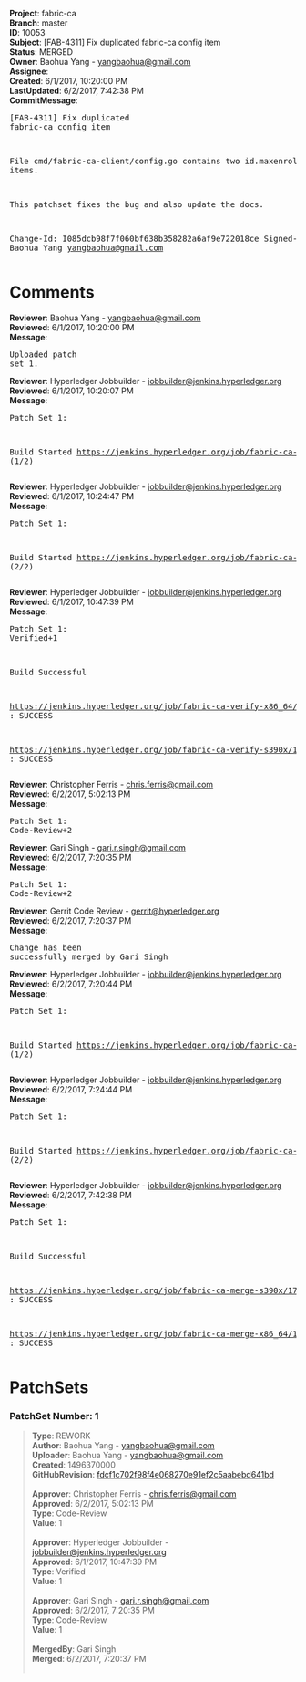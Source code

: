 <strong>Project</strong>: fabric-ca<br><strong>Branch</strong>: master<br><strong>ID</strong>: 10053<br><strong>Subject</strong>: [FAB-4311] Fix duplicated fabric-ca config item<br><strong>Status</strong>: MERGED<br><strong>Owner</strong>: Baohua Yang - yangbaohua@gmail.com<br><strong>Assignee</strong>:<br><strong>Created</strong>: 6/1/2017, 10:20:00 PM<br><strong>LastUpdated</strong>: 6/2/2017, 7:42:38 PM<br><strong>CommitMessage</strong>:<br><pre>[FAB-4311] Fix duplicated fabric-ca config item

File cmd/fabric-ca-client/config.go contains two id.maxenrollments items.

This patchset fixes the bug and also update the docs.

Change-Id: I085dcb98f7f060bf638b358282a6af9e722018ce
Signed-off-by: Baohua Yang <yangbaohua@gmail.com>
</pre><h1>Comments</h1><strong>Reviewer</strong>: Baohua Yang - yangbaohua@gmail.com<br><strong>Reviewed</strong>: 6/1/2017, 10:20:00 PM<br><strong>Message</strong>: <pre>Uploaded patch set 1.</pre><strong>Reviewer</strong>: Hyperledger Jobbuilder - jobbuilder@jenkins.hyperledger.org<br><strong>Reviewed</strong>: 6/1/2017, 10:20:07 PM<br><strong>Message</strong>: <pre>Patch Set 1:

Build Started https://jenkins.hyperledger.org/job/fabric-ca-verify-s390x/1043/ (1/2)</pre><strong>Reviewer</strong>: Hyperledger Jobbuilder - jobbuilder@jenkins.hyperledger.org<br><strong>Reviewed</strong>: 6/1/2017, 10:24:47 PM<br><strong>Message</strong>: <pre>Patch Set 1:

Build Started https://jenkins.hyperledger.org/job/fabric-ca-verify-x86_64/1036/ (2/2)</pre><strong>Reviewer</strong>: Hyperledger Jobbuilder - jobbuilder@jenkins.hyperledger.org<br><strong>Reviewed</strong>: 6/1/2017, 10:47:39 PM<br><strong>Message</strong>: <pre>Patch Set 1: Verified+1

Build Successful 

https://jenkins.hyperledger.org/job/fabric-ca-verify-x86_64/1036/ : SUCCESS

https://jenkins.hyperledger.org/job/fabric-ca-verify-s390x/1043/ : SUCCESS</pre><strong>Reviewer</strong>: Christopher Ferris - chris.ferris@gmail.com<br><strong>Reviewed</strong>: 6/2/2017, 5:02:13 PM<br><strong>Message</strong>: <pre>Patch Set 1: Code-Review+2</pre><strong>Reviewer</strong>: Gari Singh - gari.r.singh@gmail.com<br><strong>Reviewed</strong>: 6/2/2017, 7:20:35 PM<br><strong>Message</strong>: <pre>Patch Set 1: Code-Review+2</pre><strong>Reviewer</strong>: Gerrit Code Review - gerrit@hyperledger.org<br><strong>Reviewed</strong>: 6/2/2017, 7:20:37 PM<br><strong>Message</strong>: <pre>Change has been successfully merged by Gari Singh</pre><strong>Reviewer</strong>: Hyperledger Jobbuilder - jobbuilder@jenkins.hyperledger.org<br><strong>Reviewed</strong>: 6/2/2017, 7:20:44 PM<br><strong>Message</strong>: <pre>Patch Set 1:

Build Started https://jenkins.hyperledger.org/job/fabric-ca-merge-s390x/171/ (1/2)</pre><strong>Reviewer</strong>: Hyperledger Jobbuilder - jobbuilder@jenkins.hyperledger.org<br><strong>Reviewed</strong>: 6/2/2017, 7:24:44 PM<br><strong>Message</strong>: <pre>Patch Set 1:

Build Started https://jenkins.hyperledger.org/job/fabric-ca-merge-x86_64/171/ (2/2)</pre><strong>Reviewer</strong>: Hyperledger Jobbuilder - jobbuilder@jenkins.hyperledger.org<br><strong>Reviewed</strong>: 6/2/2017, 7:42:38 PM<br><strong>Message</strong>: <pre>Patch Set 1:

Build Successful 

https://jenkins.hyperledger.org/job/fabric-ca-merge-s390x/171/ : SUCCESS

https://jenkins.hyperledger.org/job/fabric-ca-merge-x86_64/171/ : SUCCESS</pre><h1>PatchSets</h1><h3>PatchSet Number: 1</h3><blockquote><strong>Type</strong>: REWORK<br><strong>Author</strong>: Baohua Yang - yangbaohua@gmail.com<br><strong>Uploader</strong>: Baohua Yang - yangbaohua@gmail.com<br><strong>Created</strong>: 1496370000<br><strong>GitHubRevision</strong>: [fdcf1c702f98f4e068270e91ef2c5aabebd641bd](https://github.com/hyperledger/fabric-ca/commit/fdcf1c702f98f4e068270e91ef2c5aabebd641bd)<br><br><strong>Approver</strong>: Christopher Ferris - chris.ferris@gmail.com<br><strong>Approved</strong>: 6/2/2017, 5:02:13 PM<br><strong>Type</strong>: Code-Review<br><strong>Value</strong>: 1<br><br><strong>Approver</strong>: Hyperledger Jobbuilder - jobbuilder@jenkins.hyperledger.org<br><strong>Approved</strong>: 6/1/2017, 10:47:39 PM<br><strong>Type</strong>: Verified<br><strong>Value</strong>: 1<br><br><strong>Approver</strong>: Gari Singh - gari.r.singh@gmail.com<br><strong>Approved</strong>: 6/2/2017, 7:20:35 PM<br><strong>Type</strong>: Code-Review<br><strong>Value</strong>: 1<br><br><strong>MergedBy</strong>: Gari Singh<br><strong>Merged</strong>: 6/2/2017, 7:20:37 PM<br><br></blockquote>